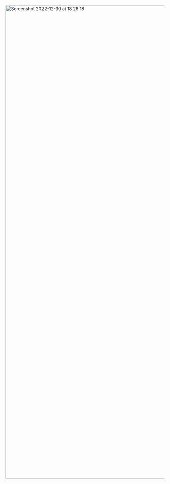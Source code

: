 <img width="1497" alt="Screenshot 2022-12-30 at 18 28 18" src="https://user-images.githubusercontent.com/62773099/210087753-c1deee12-b9bc-46c1-93d9-7abc4fe8a0a2.png">
